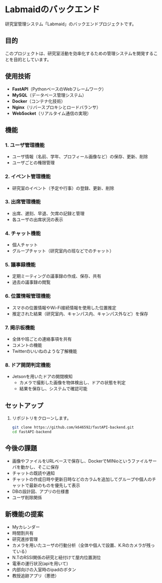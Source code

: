 # Labmaidのバックエンド

研究室管理システム「Labmaid」のバックエンドプロジェクトです。

## 目的

このプロジェクトは、研究室活動を効率化するための管理システムを開発することを目的としています。

## 使用技術

- **FastAPI**（PythonベースのWebフレームワーク）
- **MySQL**（データベース管理システム）
- **Docker**（コンテナ化技術）
- **Nginx**（リバースプロキシとロードバランサ）
- **WebSocket**（リアルタイム通信の実現）

## 機能

### 1. ユーザ管理機能
- ユーザ情報（名前、学年、プロフィール画像など）の保存、更新、削除
- ユーザごとの権限管理

### 2. イベント管理機能
- 研究室のイベント（予定や行事）の登録、更新、削除

### 3. 出席管理機能
- 出席、遅刻、早退、欠席の記録と管理
- 各ユーザの出席状況の表示

### 4. チャット機能
- 個人チャット
- グループチャット（研究室内の班などでのチャット）

### 5. 議事録機能
- 定期ミーティングの議事録の作成、保存、共有
- 過去の議事録の閲覧

### 6. 位置情報管理機能
- スマホの位置情報やWi-Fi接続情報を使用した位置推定
- 推定された結果（研究室内、キャンパス内、キャンパス外など）を保存

### 7. 掲示板機能
- 全体や班ごとの連絡事項を共有
- コメントの機能
- Twitterのいいねのような了解機能

### 8. ドア開閉判定機能
- Jetsonを用いたドアの開閉検知
  - カメラで撮影した画像を物体検出し、ドアの状態を判定
  - 結果を保存し、システムで確認可能

## セットアップ

1. リポジトリをクローンします。
   ```bash
   git clone https://github.com/k646592/fastAPI-backend.git
   cd fastAPI-backend


## 今後の課題
- 画像やファイルをURLベースで保存し、DockerでMINioというファイルサーバを動かし、そこに保存
- チャットの既読や通知
- チャットの作成日時や更新日時などのカラムを追加してグループや個人のチャットで最新のものを優先して表示
- DBの設計図、アプリの仕様書
- ユーザ削除関係

## 新機能の提案
- Myカレンダー
- 時間割共有
- 研究進捗管理
- カメラを用いたユーザの行動分析（全体や個人で設置、K.Rのカメラが残っている）
- N.TのRSSI関係の研究と紐付けて屋内位置測位
- 電車の運行状況(apiを用いて)
- 内部向けの入室時のipadのボタン
- 教授追跡アプリ（悪徳）

